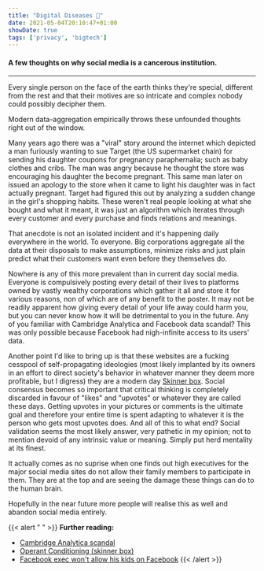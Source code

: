 ```yaml
---
title: "Digital Diseases 🦠"
date: 2021-05-04T20:10:47+01:00
showDate: true
tags: ['privacy', 'bigtech']
---
```

#### A few thoughts on why social media is a cancerous institution.
* * *

Every single person on the face of the earth thinks they're special, different from the rest and that their motives are so intricate and complex nobody could possibly decipher them.

Modern data-aggregation empirically throws these unfounded thoughts right out of the window.

Many years ago there was a "viral" story around the internet which depicted a man furiously wanting to sue Target (the US supermarket chain) for sending his daughter coupons for pregnancy paraphernalia; such as baby clothes and cribs. The man was angry because he thought the store was encouraging his daughter the become pregnant. This same man later on issued an apology to the store when it came to light his daughter was in fact actually pregnant. Target had figured this out by analyzing a sudden change in the girl's shopping habits. These weren't real people looking at what she bought and what it meant, it was just an algorithm which iterates through every customer and every purchase and finds relations and meanings.

That anecdote is not an isolated incident and it's happening daily everywhere in the world. To everyone. Big corporations aggregate all the data at their disposals to make assumptions, minimize risks and just plain predict what their customers want even before they themselves do.

Nowhere is any of this more prevalent than in current day social media. Everyone is compulsively posting every detail of their lives to platforms owned by vastly wealthy corporations which gather it all and store it for various reasons, non of which are of any benefit to the poster. It may not be readily apparent how giving every detail of your life away could harm you, but you can never know how it will be detrimental to you in the future. Any of you familiar with Cambridge Analytica and Facebook data scandal? This was only possible because Facebook had nigh-infinite access to its users' data.

Another point I'd like to bring up is that these websites are a fucking cesspool of self-propagating ideologies (most likely implanted by its owners in an effort to direct society's behavior in whatever manner they deem more profitable, but I digress) they are a modern day [Skinner box](https://en.wikipedia.org/wiki/Operant_conditioning_chamber). Social consensus becomes so important that critical thinking is completely discarded in favour of "likes" and "upvotes" or whatever they are called these days. Getting upvotes in your pictures or comments is the ultimate goal and therefore your entire time is spent adapting to whatever it is the person who gets most upvotes does. And all of this to what end? Social validation seems the most likely answer, very pathetic in my opinion; not to mention devoid of any intrinsic value or meaning. Simply put herd mentality at its finest.

It actually comes as no suprise when one finds out high executives for the major social media sites do not allow their family members to participate in them. They are at the top and are seeing the damage these things can do to the human brain.

Hopefully in the near future more people will realise this as well and abandon social media entirely.

{{< alert " " >}}
**Further reading:**
* [Cambridge Analytica scandal](https://knowledge.wharton.upenn.edu/article/fallout-cambridge-analytica/)
* [Operant Conditioning (skinner box)](https://www.simplypsychology.org/operant-conditioning.html)
* [Facebook exec won't allow his kids on Facebook](https://www.foxnews.com/tech/former-facebook-exec-wont-let-own-kids-use-social-media-says-its-destroying-how-society-works)
{{< /alert >}}
